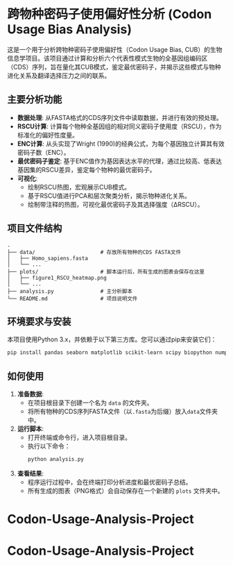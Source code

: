 # 跨物种密码子使用偏好性分析 (Codon Usage Bias Analysis)

这是一个用于分析跨物种密码子使用偏好性（Codon Usage Bias, CUB）的生物信息学项目。该项目通过计算和分析六个代表性模式生物的全基因组编码区（CDS）序列，旨在量化其CUB模式，鉴定最优密码子，并揭示这些模式与物种进化关系及翻译选择压力之间的联系。

## 主要分析功能

- **数据处理**: 从FASTA格式的CDS序列文件中读取数据，并进行有效的预处理。
- **RSCU计算**: 计算每个物种全基因组的相对同义密码子使用度（RSCU），作为标准化的偏好性度量。
- **ENC计算**: 从头实现了Wright (1990)的经典公式，为每个基因独立计算其有效密码子数（ENC）。
- **最优密码子鉴定**: 基于ENC值作为基因表达水平的代理，通过比较高、低表达基因集的RSCU差异，鉴定每个物种的最优密码子。
- **可视化**:
  - 绘制RSCU热图，宏观展示CUB模式。
  - 基于RSCU值进行PCA和层次聚类分析，揭示物种进化关系。
  - 绘制带注释的热图，可视化最优密码子及其选择强度（ΔRSCU）。

## 项目文件结构

```
.
├── data/                     # 存放所有物种的CDS FASTA文件
│   ├── Homo_sapiens.fasta
│   └── ...
├── plots/                    # 脚本运行后，所有生成的图表会保存在这里
│   ├── figure1_RSCU_heatmap.png
│   └── ...
├── analysis.py               # 主分析脚本
└── README.md                 # 项目说明文件
```

## 环境要求与安装

本项目使用Python 3.x，并依赖于以下第三方库。您可以通过pip来安装它们：

```bash
pip install pandas seaborn matplotlib scikit-learn scipy biopython numpy
```

## 如何使用

1.  **准备数据**:
    - 在项目根目录下创建一个名为 `data` 的文件夹。
    - 将所有物种的CDS序列FASTA文件（以`.fasta`为后缀）放入`data`文件夹中。
2.  **运行脚本**:
    - 打开终端或命令行，进入项目根目录。
    - 执行以下命令：
      ```bash
      python analysis.py
      ```
3.  **查看结果**:
    - 程序运行过程中，会在终端打印分析进度和最优密码子总结。
    - 所有生成的图表（PNG格式）会自动保存在一个新建的 `plots` 文件夹中。
# Codon-Usage-Analysis-Project
# Codon-Usage-Analysis-Project
